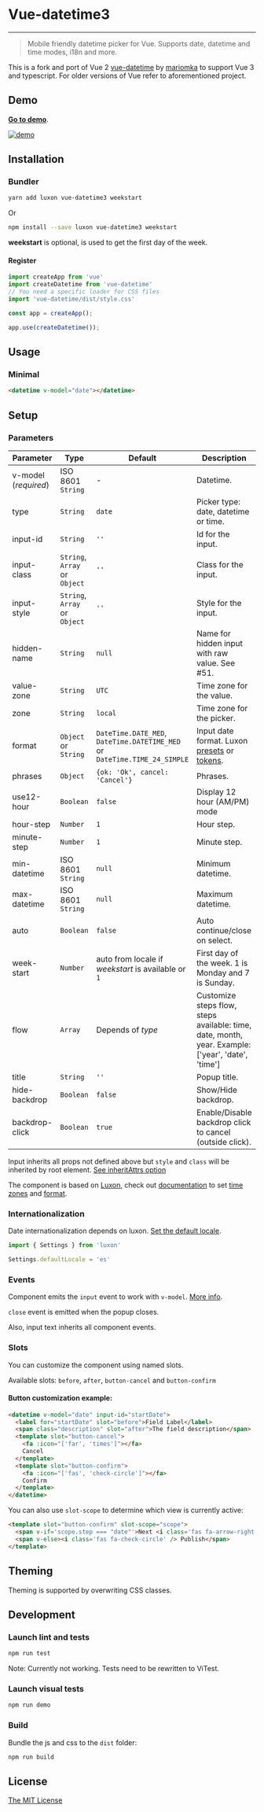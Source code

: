 # Vue-datetime3

---

> Mobile friendly datetime picker for Vue. Supports date, datetime and time modes, i18n and more.

This is a fork and port of Vue 2 [vue-datetime](https://github.com/mariomka/vue-datetime) by [mariomka](https://github.com/mariomka)
to support Vue 3 and typescript. For older versions of Vue refer to aforementioned project.

[//]: # ([![Software License]&#40;https://img.shields.io/badge/license-MIT-brightgreen.svg?style=flat-square&#41;]&#40;LICENSE&#41;)

[//]: # ([![Latest Version on NPM]&#40;https://img.shields.io/npm/v/vue-datetime.svg?style=flat-square&#41;]&#40;https://npmjs.com/package/vue-datetime&#41;)

[//]: # ([![npm]&#40;https://img.shields.io/npm/dt/vue-datetime.svg?style=flat-square&#41;]&#40;https://www.npmjs.com/package/vue-datetime&#41;)

[//]: # ([![Vue 3]&#40;https://img.shields.io/badge/vue-3-brightgreen.svg?style=flat-square&#41;]&#40;https://vuejs.org&#41;)

[//]: # ([![Build]&#40;https://img.shields.io/travis/mariomka/vue-datetime/v1.x.svg?style=flat-square&#41;]&#40;https://travis-ci.org/mariomka/vue-datetime&#41;)

[//]: # ([![Coverage]&#40;https://img.shields.io/codecov/c/github/mariomka/vue-datetime/v1.x.svg?style=flat-square&#41;]&#40;https://codecov.io/gh/mariomka/vue-datetime&#41;)

## Demo

**[Go to demo](http://mariomka.github.io/vue-datetime)**.

[![demo](https://raw.githubusercontent.com/mariomka/vue-datetime/v1.x/demo/demo.gif)](http://mariomka.github.io/vue-datetime)

## Installation

### Bundler

```bash
yarn add luxon vue-datetime3 weekstart
```

Or

```bash
npm install --save luxon vue-datetime3 weekstart
```

**weekstart** is optional, is used to get the first day of the week.

#### Register

```js
import createApp from 'vue'
import createDatetime from 'vue-datetime'
// You need a specific loader for CSS files
import 'vue-datetime/dist/style.css'

const app = createApp();

app.use(createDatetime());
```

## Usage

### Minimal

```html
<datetime v-model="date"></datetime>
```

## Setup

### Parameters

Parameter | Type | Default | Description
--------- | ---- | ------- | -----------
v-model (*required*) | ISO 8601 `String` | - | Datetime.
type | `String` | `date` | Picker type: date, datetime or time.
input-id | `String` | `''` | Id for the input.
input-class | `String`, `Array` or `Object` | `''` | Class for the input.
input-style | `String`, `Array` or `Object` | `''` | Style for the input.
hidden-name | `String` | `null` | Name for hidden input with raw value. See #51.
value-zone | `String` | `UTC` | Time zone for the value.
zone | `String` | `local` | Time zone for the picker.
format | `Object` or `String` | `DateTime.DATE_MED`, `DateTime.DATETIME_MED` or `DateTime.TIME_24_SIMPLE` | Input date format. Luxon [presets](https://moment.github.io/luxon/docs/manual/formatting.html#tolocalestring--strings-for-humans-) or [tokens](https://moment.github.io/luxon/docs/manual/formatting.html#formatting-with-tokens--strings-for-cthulhu-).
phrases | `Object` | `{ok: 'Ok', cancel: 'Cancel'}` | Phrases.
use12-hour | `Boolean` | `false` | Display 12 hour (AM/PM) mode
hour-step | `Number` | `1` | Hour step.
minute-step | `Number` | `1` | Minute step.
min-datetime | ISO 8601 `String` | `null` | Minimum datetime.
max-datetime | ISO 8601 `String` | `null` | Maximum datetime.
auto | `Boolean` | `false` | Auto continue/close on select.
week-start | `Number` | auto from locale if _weekstart_ is available or `1` | First day of the week. 1 is Monday and 7 is Sunday.
flow | `Array` | Depends of *type* | Customize steps flow, steps available: time, date, month, year. Example: ['year', 'date', 'time']
title | `String` | `''` | Popup title.
hide-backdrop | `Boolean` | `false` | Show/Hide backdrop.
backdrop-click | `Boolean` | `true` | Enable/Disable backdrop click to cancel (outside click).

Input inherits all props not defined above but `style` and `class` will be inherited by root element. [See inheritAttrs option](https://vuejs.org/v2/api/#inheritAttrs)

The component is based on [Luxon](https://github.com/moment/luxon), check out [documentation](https://moment.github.io/luxon/docs/index.html) to set [time zones](https://moment.github.io/luxon/docs/manual/zones.html) and [format](https://moment.github.io/luxon/docs/manual/formatting.html).

### Internationalization

Date internationalization depends on luxon. [Set the default locale](https://moment.github.io/luxon/docs/manual/intl.html#setting-the-default).

```js
import { Settings } from 'luxon'

Settings.defaultLocale = 'es'
```

### Events

Component emits the `input` event to work with `v-model`. [More info](https://vuejs.org/v2/guide/components.html#Form-Input-Components-using-Custom-Events).

`close` event is emitted when the popup closes.

Also, input text inherits all component events.

### Slots

You can customize the component using named slots.

Available slots: `before`, `after`, `button-cancel` and `button-confirm`

#### Button customization example:

```html
<datetime v-model="date" input-id="startDate">
  <label for="startDate" slot="before">Field Label</label>
  <span class="description" slot="after">The field description</span>
  <template slot="button-cancel">
    <fa :icon="['far', 'times']"></fa>
    Cancel
  </template>
  <template slot="button-confirm">
    <fa :icon="['fas', 'check-circle']"></fa>
    Confirm
  </template>
</datetime>
```

You can also use `slot-scope` to determine which view is currently active:

```html
<template slot="button-confirm" slot-scope="scope">
  <span v-if='scope.step === "date"'>Next <i class='fas fa-arrow-right' /></span>
  <span v-else><i class='fas fa-check-circle' /> Publish</span>
</template>
```

## Theming

Theming is supported by overwriting CSS classes.

## Development

### Launch lint and tests

```bash
npm run test
```

Note: Currently not working. Tests need to be rewritten to ViTest.

### Launch visual tests

```bash
npm run demo
```

### Build

Bundle the js and css to the `dist` folder:

```bash
npm run build
```

## License

[The MIT License](http://opensource.org/licenses/MIT)

